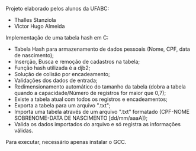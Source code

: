 Projeto elaborado pelos alunos da UFABC:
- Thalles Stanziola
- Victor Hugo Almeida

Implementação de uma tabela hash em C:
- Tabela Hash para armazenamento de dados pessoais (Nome, CPF, data de nascimento);
- Inserção, Busca e remoção de cadastros na tabela;
- Função hash utilizada é a djb2;
- Solução de colisão por encadeamento;
- Validações dos dados de entrada;
- Redimensionamento automático do tamanho da tabela (dobra a tabela quando a capacidade/Número de registros for maior que 0,7);
- Existe a tabela atual com todos os registros e encadeamentos;
- Exporta a tabela para um arquivo ".txt";
- Importa uma tabela através de um arquivo ".txt" formatado (CPF-NOME SOBRENOME-DATA DE NASCIMENTO [dd/mm/aaaA]);
- Valida os dados importados do arquivo e só registra as informações válidas.

Para executar, necessário apenas instalar o GCC.


